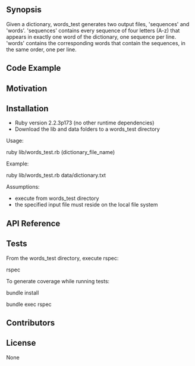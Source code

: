 ## Synopsis

Given a dictionary, words_test generates two output files, 'sequences' and 'words'. 'sequences' contains every sequence of four letters (A-z) that appears in exactly one word of the dictionary, one sequence per line. 'words' contains the corresponding words that contain the sequences, in the same order, one per line.

## Code Example

## Motivation

## Installation
- Ruby version 2.2.3p173 (no other runtime dependencies)
- Download the lib and data folders to a words_test directory


Usage:

ruby lib/words_test.rb (dictionary_file_name)


Example:

ruby lib/words_test.rb data/dictionary.txt

Assumptions:
- execute from words_test directory
- the specified input file must reside on the local file system


## API Reference


## Tests

From the words_test directory, execute rspec:

rspec


To generate coverage while running tests:

bundle install

bundle exec rspec


## Contributors


## License

None

